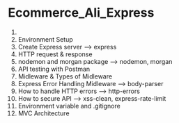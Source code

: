 # Ecommerce_Ali_Express

1. 
2. Environment Setup
3. Create Express server --> express
4. HTTP request & response
5. nodemon and morgan package --> nodemon, morgan
6. API testing with Postman
7. Midleware & Types of Midleware
8. Express Error Handling Midleware --> body-parser
9. How to handle HTTP errors --> http-errors
10. How to secure API --> xss-clean, express-rate-limit
11. Environment variable and .gitignore
12. MVC Architecture
